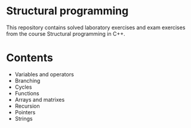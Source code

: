 # Structural programming
This repository contains solved laboratory exercises and exam exercises from the course Structural programming in C++.

# Contents
- Variables and operators
- Branching
- Cycles
- Functions
- Arrays and matrixes
- Recursion
- Pointers
- Strings
